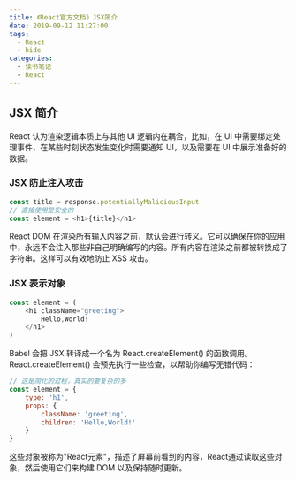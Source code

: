 ```yaml
---
title: 《React官方文档》JSX简介
date: 2019-09-12 11:27:00
tags: 
  - React
  - hide
categories:
  - 读书笔记
  - React
---
```

## JSX 简介

React 认为渲染逻辑本质上与其他 UI 逻辑内在耦合，比如，在 UI 中需要绑定处理事件、在某些时刻状态发生变化时需要通知 UI，以及需要在 UI 中展示准备好的数据。

### JSX 防止注入攻击

```js
const title = response.potentiallyMaliciousInput
// 直接使用是安全的
const element = <h1>{title}</h1>
```

React DOM 在渲染所有输入内容之前，默认会进行转义。它可以确保在你的应用中，永远不会注入那些非自己明确编写的内容。所有内容在渲染之前都被转换成了字符串。这样可以有效地防止 XSS 攻击。

### JSX 表示对象

```js
const element = (
	<h1 className="greeting">
    	Hello,World!
    </h1>
)
```

Babel 会把 JSX 转译成一个名为 React.createElement() 的函数调用。React.createElement() 会预先执行一些检查，以帮助你编写无错代码：

```javascript
// 这是简化的过程，真实的要复杂的多
const element = {
    type: 'h1',
    props: {
        className: 'greeting',
        children: 'Hello,World!'
    }
}
```

这些对象被称为"React元素"，描述了屏幕前看到的内容，React通过读取这些对象，然后使用它们来构建 DOM 以及保持随时更新。

